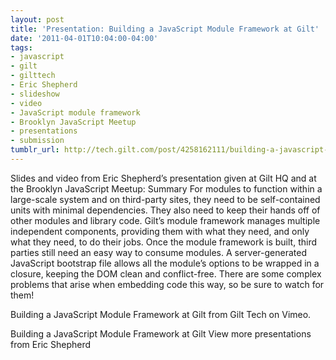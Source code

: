```yaml
---
layout: post
title: 'Presentation: Building a JavaScript Module Framework at Gilt'
date: '2011-04-01T10:04:00-04:00'
tags:
- javascript
- gilt
- gilttech
- Eric Shepherd
- slideshow
- video
- JavaScript module framework
- Brooklyn JavaScript Meetup
- presentations
- submission
tumblr_url: http://tech.gilt.com/post/4258162111/building-a-javascript-module-framework
---
```

Slides and video from Eric Shepherd’s presentation given at Gilt HQ and at the Brooklyn JavaScript Meetup:
Summary
For modules to function within a large-scale system and on third-party sites, they need to be self-contained units with minimal dependencies. They also need to keep their hands off of other modules and library code. Gilt’s module framework manages multiple independent components, providing them with what they need, and only what they need, to do their jobs.
Once the module framework is built, third parties still need an easy way to consume modules. A server-generated JavaScript bootstrap file allows all the module’s options to be wrapped in a closure, keeping the DOM clean and conflict-free. There are some complex problems that arise when embedding code this way, so be sure to watch for them!

Building a JavaScript Module Framework at Gilt from Gilt Tech on Vimeo.

Building a JavaScript Module Framework at Gilt
View more presentations from Eric Shepherd
